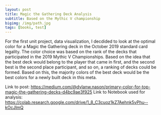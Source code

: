 ```yaml
---
layout: post
title: Magic the Gathering Deck Analysis
subtitle: Based on the Mythic V championship
bigimg: /img/path.jpg
tags: [books, test]
---
```


For the first unit project, data visualization, I decdided to look at the optimal color for a Magic the Gathering deck in the October 2019
standard card legality. The color choice was based on the rank of the decks that participated in the 2019 Mythic V Championships. Based on
the idea that the best deck would belong to the player that came in first, and the second best is the second place participant, and so on,
a ranking of decks could be formed. Based on this, the majority colors of the best deck would be the best colors for a newly built deck in
this meta.

Link to post: https://medium.com/@dylanw.nason/primary-color-for-top-magic-the-gathering-decks-d4bc9ae3f925
Link to Notebook used for analysis: https://colab.research.google.com/drive/1_8_C3cuoz1kZ7Aehnk5vPhu--kOcJlmQ
